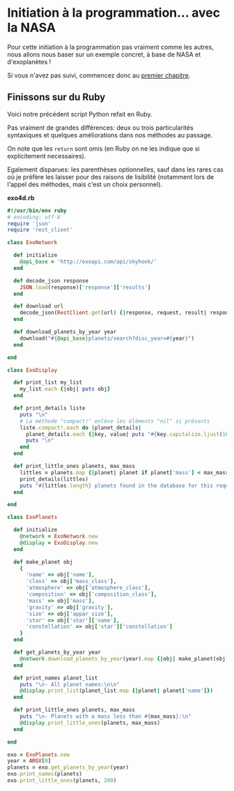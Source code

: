 # Initiation à la programmation... avec la NASA

Pour cette initiation à la programmation pas vraiment comme les autres, nous
allons nous baser sur un exemple concret, à base de NASA et d'exoplanètes&nbsp;!

Si vous n'avez pas suivi, commencez donc au [premier chapitre]().

## Finissons sur du Ruby

Voici notre précédent script Python refait en Ruby.

Pas vraiment de grandes différences: deux ou trois particularités syntaxiques et quelques améliorations dans nos méthodes au passage.

On note que les `return` sont omis (en Ruby on ne les indique que si explicitement necessaires).

Egalement disparues: les parenthèses optionnelles, sauf dans les rares cas où je préfère les laisser pour des raisons de lisibilité (notamment lors de l'appel des méthodes, mais c'est un choix personnel).

**exo4d.rb**

```ruby
#!/usr/bin/env ruby
# encoding: utf-8
require 'json'
require 'rest_client'

class ExoNetwork

  def initialize
    @api_base = 'http://exoapi.com/api/skyhook/'
  end

  def decode_json response
    JSON.load(response)['response']['results']
  end

  def download url
    decode_json(RestClient.get(url) {|response, request, result| response})
  end

  def download_planets_by_year year
    download("#{@api_base}planets/search?disc_year=#{year}")
  end

end

class ExoDisplay

  def print_list my_list
    my_list.each {|obj| puts obj}
  end

  def print_details liste
    puts "\n"
    # La méthode "compact!" enlève les éléments "nil" si présents
    liste.compact!.each do |planet_details|
      planet_details.each {|key, value| puts "#{key.capitalize.ljust(16)} #{value.to_s.capitalize}"}
      puts "\n"
    end
  end

  def print_little_ones planets, max_mass
    littles = planets.map {|planet| planet if planet['mass'] < max_mass}
    print_details(littles)
    puts "#{littles.length} planets found in the database for this request\n"
  end

end

class ExoPlanets

  def initialize
    @network = ExoNetwork.new
    @display = ExoDisplay.new
  end

  def make_planet obj
    {
      'name' => obj['name'],
      'class' => obj['mass_class'],
      'atmosphere' => obj['atmosphere_class'],
      'composition' => obj['composition_class'],
      'mass' => obj['mass'],
      'gravity' => obj['gravity'],
      'size' => obj['appar_size'],
      'star' => obj['star']['name'],
      'constellation' => obj['star']['constellation']
    }
  end

  def get_planets_by_year year
    @network.download_planets_by_year(year).map {|obj| make_planet(obj)}
  end

  def print_names planet_list
    puts "\n- All planet names:\n\n"
    @display.print_list(planet_list.map {|planet| planet['name']})
  end

  def print_little_ones planets, max_mass
    puts "\n- Planets with a mass less than #{max_mass}:\n"
    @display.print_little_ones(planets, max_mass)
  end

end

exo = ExoPlanets.new
year = ARGV[0]
planets = exo.get_planets_by_year(year)
exo.print_names(planets)
exo.print_little_ones(planets, 200)
```  

